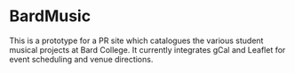 BardMusic
=========

This is a prototype for a PR site which catalogues the various student musical projects at Bard College. It currently integrates gCal and Leaflet for event scheduling and venue directions.